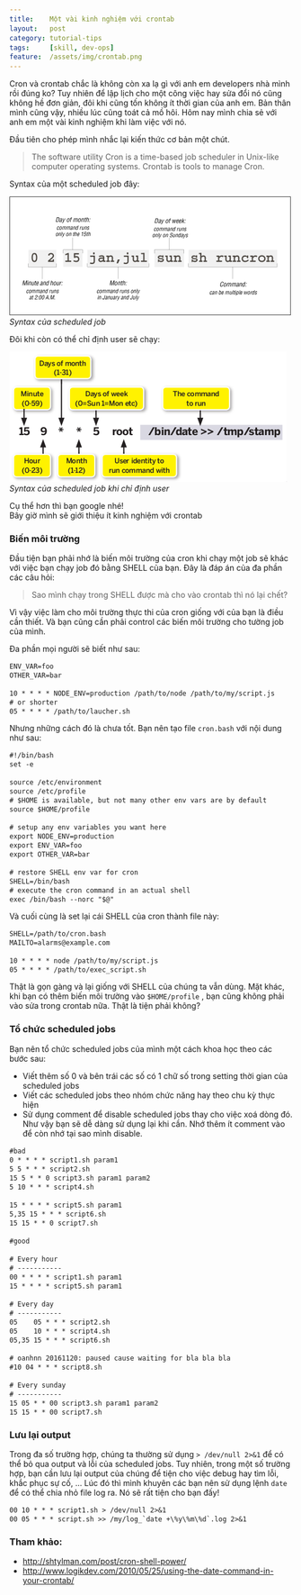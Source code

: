 ```yaml
---
title:    Một vài kinh nghiệm với crontab
layout:   post
category: tutorial-tips
tags:     [skill, dev-ops]
feature:  /assets/img/crontab.png
---
```


Cron và crontab chắc là không còn xa lạ gì với anh em developers nhà mình rồi đúng ko?
Tuy nhiên để lập lịch cho một công việc hay sửa đổi nó cũng không hề đơn giản, đôi khi
cũng tốn không ít thời gian của anh em. Bản thân mình cũng vậy, nhiều lúc cũng toát
cả mồ hôi. Hôm nay mình chia sẻ với anh em một vài kinh nghiệm khi làm việc với nó.

<!--more-->

Đầu tiên cho phép mình nhắc lại kiến thức cơ bản một chút.

> The software utility Cron is a time-based job scheduler in Unix-like computer operating systems.
> Crontab is tools to manage Cron.

Syntax của một scheduled job đây:

![Syntax của scheduled job](/assets/img/crontab-01.gif)*Syntax của scheduled job*

Đôi khi còn có thể chỉ định user sẽ chạy:

![Syntax của scheduled job khi chỉ định user](/assets/img/crontab-02.png)*Syntax của scheduled job khi chỉ định user*

Cụ thể hơn thì bạn google nhé!   
Bây giờ mình sẽ giới thiệu ít kinh nghiệm với crontab

### Biến môi trường

Đầu tiện bạn phải nhớ là biến môi trường của cron khi chạy một job sẽ khác với việc
bạn chạy job đó bằng SHELL của bạn. Đây là đáp án của đa phần các câu hỏi:

> Sao mình chạy trong SHELL được mà cho vào crontab thì nó lại chết?

Vì vậy việc làm cho môi trường thực thi của cron giống với của bạn là điều cần thiết.
Và bạn cũng cần phải control các biến môi trường cho tường job của mình.

Đa phần mọi người sẽ biết như sau:

```
ENV_VAR=foo
OTHER_VAR=bar

10 * * * * NODE_ENV=production /path/to/node /path/to/my/script.js
# or shorter
05 * * * * /path/to/laucher.sh
```

Nhưng những cách đó là chưa tốt. Bạn nên tạo file `cron.bash` với nội dung như sau:

```
#!/bin/bash
set -e

source /etc/environment
source /etc/profile
# $HOME is available, but not many other env vars are by default
source $HOME/profile

# setup any env variables you want here
export NODE_ENV=production
export ENV_VAR=foo
export OTHER_VAR=bar

# restore SHELL env var for cron
SHELL=/bin/bash
# execute the cron command in an actual shell
exec /bin/bash --norc "$@"
```

Và cuối cùng là set lại cái SHELL của cron thành file này:

```
SHELL=/path/to/cron.bash
MAILTO=alarms@example.com

10 * * * * node /path/to/my/script.js
05 * * * * /path/to/exec_script.sh
```

Thật là gọn gàng và lại giống với SHELL của chúng ta vẫn dùng. Mặt khác, khi bạn
có thêm biến môi trường vào `$HOME/profile` , bạn cũng không phải vào sửa trong crontab nữa.
Thật là tiện phải không?

### Tổ chức scheduled jobs

Bạn nên tổ chức scheduled jobs của mình một cách khoa học theo các bước sau:

- Viết thêm số 0 và bên trái các số có 1 chữ số trong setting thời gian của scheduled jobs
- Viết các scheduled jobs theo nhóm chức năng hay theo chu kỳ thực hiện
- Sử dụng comment để disable scheduled jobs thay cho việc xoá dòng đó. Như vậy bạn sẽ
  dễ dàng sử dụng lại khi cần. Nhớ thêm ít comment vào để còn nhớ tại sao mình disable.

```
#bad
0 * * * * script1.sh param1
5 5 * * * script2.sh
15 5 * * 0 script3.sh param1 param2
5 10 * * * script4.sh

15 * * * * script5.sh param1
5,35 15 * * * script6.sh
15 15 * * 0 script7.sh

#good

# Every hour
# -----------
00 * * * * script1.sh param1
15 * * * * script5.sh param1

# Every day
# -----------
05    05 * * * script2.sh
05    10 * * * script4.sh
05,35 15 * * * script6.sh

# oanhnn 20161120: paused cause waiting for bla bla bla
#10 04 * * * script8.sh

# Every sunday
# -----------
15 05 * * 00 script3.sh param1 param2
15 15 * * 00 script7.sh

```

### Lưu lại output

Trong đa số trường hợp, chúng ta thường sử dụng `> /dev/null 2>&1` để có thể bỏ qua
output và lỗi của scheduled jobs. Tuy nhiên, trong một số trường hợp, bạn cần lưu lại
output của chúng để tiện cho việc debug hay tìm lỗi, khắc phục sự cố, ... Lúc đó thì
mình khuyên các bạn nên sử dụng lệnh `date` để có thể chia nhỏ file log ra. Nó sẽ rất
tiện cho bạn đấy!

```
00 10 * * * script1.sh > /dev/null 2>&1
00 05 * * * script.sh >> /my/log_`date +\%y\%m\%d`.log 2>&1
```

### Tham khảo:

- http://shtylman.com/post/cron-shell-power/
- http://www.logikdev.com/2010/05/25/using-the-date-command-in-your-crontab/

